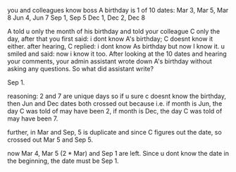 you and colleagues know boss A birthday is 1 of 10 dates:
Mar 3, Mar 5, Mar 8
Jun 4, Jun 7
Sep 1, Sep 5
Dec 1, Dec 2, Dec 8

A told u  only the month of his birthday and told your colleague C only the day, after that you first said: i dont know 
A's birthday; C doesnt know it either. after hearing, C replied: i dont know As birthday but now I know it. u smiled and 
said: now i know it too. After looking at the 10 dates and hearing your comments, your admin assistant wrote down A's 
birthday without asking any questions. So what did assistant write?

Sep 1.

reasoning:
2 and 7 are unique days so if u sure c doesnt know the birthday, then Jun and Dec dates both crossed out because i.e. 
if month is Jun, the day C was told of may have been 2, if month is Dec, the day C was told of may have been 7. 

further, in Mar and Sep, 5 is duplicate and since C figures out the date, so crossed out Mar 5 and Sep 5.

now Mar 4, Mar 5 (2 * Mar) and Sep 1 are left. Since u dont know the date in the beginning, the date must be Sep 1. 

